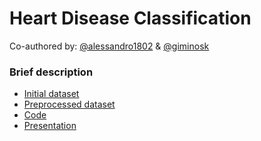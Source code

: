 # Heart Disease Classification

Co-authored by:  [@alessandro1802](https://github.com/alessandro1802) & [@giminosk](https://github.com/Giminosk)

### Brief description
  - [Initial dataset](https://github.com/alessandro1802/heart-diseases-classification/blob/main/heart_2020_cleaned.csv)
  - [Preprocessed dataset](https://github.com/alessandro1802/heart-diseases-classification/blob/main/heart_numerical_oversampled.zip)
  - [Code](https://github.com/alessandro1802/heart-diseases-classification/blob/main/ML.ipynb)
  - [Presentation](https://docs.google.com/presentation/d/1AWyUBOnVQu0-7oyVBPmLDIa5Izo9iRsT/edit?usp=sharing&ouid=111704508616076698676&rtpof=true&sd=true)
